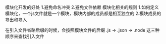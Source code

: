 模块化开发的好处
1.避免命名冲突
2.避免文件依赖
模块化相关的规则
1.如何定义模块化，一个js文件就是一个模块，模块内部的成员都是相互独立的
2.模块成员的导出和导入

在引入文件省略后缀的时候，会按照模块文件的后缀 .js -> .json -> .node 这三种顺序来查找引入文件
